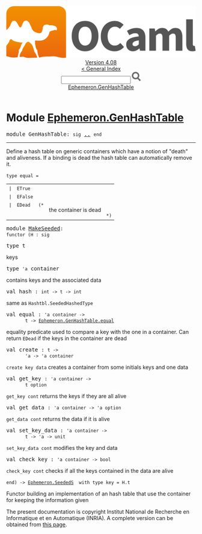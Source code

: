 <!-- ((! set title API !)) ((! set documentation !)) ((! set api !)) ((! set nobreadcrumb !)) -->
<div class="api"><header><nav class="toc brand"><a class="brand" href="https://ocaml.org/"><img src="colour-logo-gray.svg" class="svg" alt="OCaml"></a></nav><nav class="toc"><div class="toc_version"><a href="/docs" id="version-select">Version 4.08</a></div><a href="index.html">&lt; General Index</a><div class="api_search"><input type="text" name="apisearch" id="api_search" oninput="mySearch(false);" onkeypress="this.oninput();" onclick="this.oninput();" onpaste="this.oninput();">
<img src="search_icon.svg" alt="Search" class="svg" onclick="mySearch(false)"></div>
<div id="search_results"></div><div class="toc_title"><a href="#top">Ephemeron.GenHashTable</a></div><ul></ul></nav></header>

<h1>Module <a href="type_Ephemeron.GenHashTable.html">Ephemeron.GenHashTable</a></h1>

<pre><span id="MODULEGenHashTable"><span class="keyword">module</span> GenHashTable</span>: <code class="code"><span class="keyword">sig</span></code> <a href="Ephemeron.GenHashTable.html">..</a> <code class="code"><span class="keyword">end</span></code></pre><hr width="100%">
<p>Define a hash table on generic containers which have a notion of
      "death" and aliveness. If a binding is dead the hash table can
      automatically remove it.</p>

<pre><code><span id="TYPEequal"><span class="keyword">type</span> <code class="type"></code>equal</span> = </code></pre><table class="typetable">
<tbody><tr>
<td align="left" valign="top">
<code><span class="keyword">|</span></code></td>
<td align="left" valign="top">
<code><span id="TYPEELTequal.ETrue"><span class="constructor">ETrue</span></span></code></td>

</tr>
<tr>
<td align="left" valign="top">
<code><span class="keyword">|</span></code></td>
<td align="left" valign="top">
<code><span id="TYPEELTequal.EFalse"><span class="constructor">EFalse</span></span></code></td>

</tr>
<tr>
<td align="left" valign="top">
<code><span class="keyword">|</span></code></td>
<td align="left" valign="top">
<code><span id="TYPEELTequal.EDead"><span class="constructor">EDead</span></span></code></td>
<td class="typefieldcomment" align="left" valign="top"><code>(*</code></td><td class="typefieldcomment" align="left" valign="top"><div class="info ">
<div class="info-desc">
<p>the container is dead</p>
</div>
</div>
</td><td class="typefieldcomment" align="left" valign="bottom"><code>*)</code></td>
</tr></tbody></table>



<pre><span id="MODULEMakeSeeded"><span class="keyword">module</span> <a href="Ephemeron.GenHashTable.MakeSeeded.html">MakeSeeded</a></span>: <div class="sig_block"><code class="code"><span class="keyword">functor</span>&nbsp;(</code><code class="code"><span class="constructor">H</span></code><code class="code">&nbsp;:&nbsp;</code><code class="code"><span class="keyword">sig</span></code></div></pre><div class="sig_block">
<pre><span id="TYPEt"><span class="keyword">type</span> <code class="type"></code>t</span> </pre>
<div class="info ">
<div class="info-desc">
<p>keys</p>
</div>
</div>


<pre><span id="TYPEcontainer"><span class="keyword">type</span> <code class="type">'a</code> container</span> </pre>
<div class="info ">
<div class="info-desc">
<p>contains keys and the associated data</p>
</div>
</div>


<pre><span id="VALhash"><span class="keyword">val</span> hash</span> : <code class="type">int -&gt; t -&gt; int</code></pre><div class="info ">
<div class="info-desc">
<p>same as <code class="code"><span class="constructor">Hashtbl</span>.<span class="constructor">SeededHashedType</span></code></p>
</div>
</div>

<pre><span id="VALequal"><span class="keyword">val</span> equal</span> : <code class="type">'a container -&gt;<br>       t -&gt; <a href="Ephemeron.GenHashTable.html#TYPEequal">Ephemeron.GenHashTable.equal</a></code></pre><div class="info ">
<div class="info-desc">
<p>equality predicate used to compare a key with the one in a
        container. Can return <code class="code"><span class="constructor">EDead</span></code> if the keys in the container are
        dead</p>
</div>
</div>

<pre><span id="VALcreate"><span class="keyword">val</span> create</span> : <code class="type">t -&gt;<br>       'a -&gt; 'a container</code></pre><div class="info ">
<div class="info-desc">
<p><code class="code">create&nbsp;key&nbsp;data</code> creates a container from
        some initials keys and one data</p>
</div>
</div>

<pre><span id="VALget_key"><span class="keyword">val</span> get_key</span> : <code class="type">'a container -&gt;<br>       t option</code></pre><div class="info ">
<div class="info-desc">
<p><code class="code">get_key&nbsp;cont</code> returns the keys if they are all alive</p>
</div>
</div>

<pre><span id="VALget_data"><span class="keyword">val</span> get_data</span> : <code class="type">'a container -&gt; 'a option</code></pre><div class="info ">
<div class="info-desc">
<p><code class="code">get_data&nbsp;cont</code> returns the data if it is alive</p>
</div>
</div>

<pre><span id="VALset_key_data"><span class="keyword">val</span> set_key_data</span> : <code class="type">'a container -&gt;<br>       t -&gt; 'a -&gt; unit</code></pre><div class="info ">
<div class="info-desc">
<p><code class="code">set_key_data&nbsp;cont</code> modifies the key and data</p>
</div>
</div>

<pre><span id="VALcheck_key"><span class="keyword">val</span> check_key</span> : <code class="type">'a container -&gt; bool</code></pre><div class="info ">
<div class="info-desc">
<p><code class="code">check_key&nbsp;cont</code> checks if all the keys contained in the data
        are alive</p>
</div>
</div>
</div><pre><code class="code"><span class="keyword">end</span></code><code class="code">)&nbsp;<span class="keywordsign">-&gt;</span>&nbsp;</code><code class="type"><a href="Ephemeron.SeededS.html">Ephemeron.SeededS</a></code><code class="type">  with type key = H.t</code></pre><div class="info">
<p>Functor building an implementation of an hash table that use the container
      for keeping the information given</p>

</div>

<div class="copyright">The present documentation is copyright Institut National de Recherche en Informatique et en Automatique (INRIA). A complete version can be obtained from <a href="http://caml.inria.fr/pub/docs/manual-ocaml/">this page</a>.</div></div>